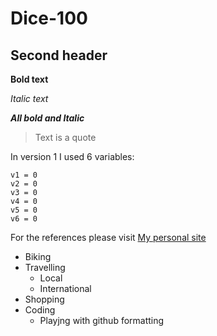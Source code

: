 # Dice-100

## Second header

**Bold text**

*Italic text*

***All bold and Italic***
> Text is a quote

In version 1 I used 6 variables: 
```
v1 = 0
v2 = 0
v3 = 0
v4 = 0
v5 = 0
v6 = 0
```

For the references please visit [My personal site](https://zhanat.com) 

- Biking
- Travelling
    - Local
    - International
- Shopping
- Coding
    - Playjng with github formatting


